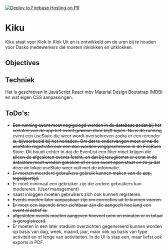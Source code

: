 [![Deploy to Firebase Hosting on PR](https://github.com/Wolk9/kiku/actions/workflows/firebase-hosting-pull-request.yml/badge.svg)](https://github.com/Wolk9/kiku/actions/workflows/firebase-hosting-pull-request.yml)

# Kiku

Kiku staat voor Klok In Klok Uit en is ontwikkeld om de uren bij te houden voor Dasko medewerkers die moeten inklokken en uitklokken.

## Objectives



## Techniek
Het is geschreven in JavaScript React mbv Material Design Bootstrap (MDB) en wat eigen CSS aanpassingen. 

## ToDo's:

- ~~Een running event moet nog gelogd worden in de database zodat bij het verlaten van de app het event gewoon door blijft lopen. Nu is de running event een useState die weer wordt overschreven zodra er een rerender is; bijvoorbeeld bij het herladen.
Om dat te ondervangen moet er na de useState registratie ook een doc worden weggeschreven in de FireBase Store. Dit houdt echter in dat de EvenList een filter moet krijgen die alleen de afgesloten events fetcht, en dat bij terugkomst er eerst in de datastore moet wroden gekeken of er een event open staat en zo ja dat deze de lokae useState weer vult met de informatie.~~
- ~~Er moeten meerdere gebruikers gebruik kunnen maken van de app, tegelijkertijd.~~
- Er moet minimaal een gebruiker zijn die andere gebruikers kan modereren. (User management)
- naast inloggen moeten gebruikers zich ook kunnen registeren.
- ~~Events moeten later aanpasbaar zijn om correcties uit te kunnen voeren.~~
- ~~Er moet een lopende timer zichtbaar zijn die aangeeft hoe lang een event al actief is.~~
- ~~afgesloten events moeten aangeven hoeveel uren en minuten er in totaal is geregistreerd.~~
- Er moeten in een later staduim overzichten gegenereerd kunnen worden op basis van dag, week, maand, jaar, maar ook op basis van type activiteit en of lenge van activiteiten. In de UI is stap een, maar liefst ook exports in PDF.
